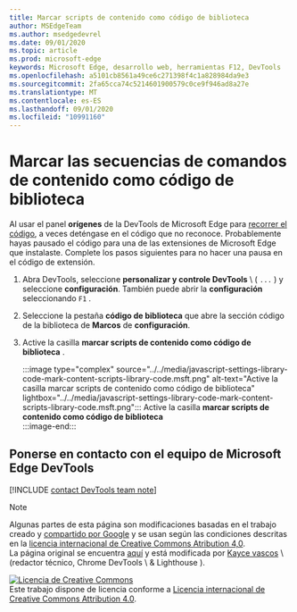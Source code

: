 ```yaml
---
title: Marcar scripts de contenido como código de biblioteca
author: MSEdgeTeam
ms.author: msedgedevrel
ms.date: 09/01/2020
ms.topic: article
ms.prod: microsoft-edge
keywords: Microsoft Edge, desarrollo web, herramientas F12, DevTools
ms.openlocfilehash: a5101cb8561a49ce6c271398f4c1a828984da9e3
ms.sourcegitcommit: 2fa65cca74c5214601900579c0ce9f946ad8a27e
ms.translationtype: MT
ms.contentlocale: es-ES
ms.lasthandoff: 09/01/2020
ms.locfileid: "10991160"
---
```

<!-- Copyright Kayce Basques 

   Licensed under the Apache License, Version 2.0 (the "License");
   you may not use this file except in compliance with the License.
   You may obtain a copy of the License at

       https://www.apache.org/licenses/LICENSE-2.0

   Unless required by applicable law or agreed to in writing, software
   distributed under the License is distributed on an "AS IS" BASIS,
   WITHOUT WARRANTIES OR CONDITIONS OF ANY KIND, either express or implied.
   See the License for the specific language governing permissions and
   limitations under the License.  -->

# Marcar las secuencias de comandos de contenido como código de biblioteca  

Al usar el panel **orígenes** de la DevTools de Microsoft Edge para [recorrer el código][DevToolsJavascriptStepThroughCode], a veces deténgase en el código que no reconoce.  Probablemente hayas pausado el código para una de las extensiones de Microsoft Edge que instalaste.  Complete los pasos siguientes para no hacer una pausa en el código de extensión.  

1.  Abra DevTools, seleccione **personalizar y controle DevTools** \ ( `...` \) y seleccione **configuración**.  También puede abrir la **configuración** seleccionando `F1` .  

1.  Seleccione la pestaña **código de biblioteca** que abre la sección código de la biblioteca de **Marcos** de **configuración**.  
1.  Active la casilla **marcar scripts de contenido como código de biblioteca** .  
    
    :::image type="complex" source="../../media/javascript-settings-library-code-mark-content-scripts-library-code.msft.png" alt-text="Active la casilla marcar scripts de contenido como código de biblioteca" lightbox="../../media/javascript-settings-library-code-mark-content-scripts-library-code.msft.png":::
       Active la casilla **marcar scripts de contenido como código de biblioteca**  
    :::image-end:::  
    
## Ponerse en contacto con el equipo de Microsoft Edge DevTools  

[!INCLUDE [contact DevTools team note](../../includes/contact-devtools-team-note.md)]  

<!-- links -->  

[DevToolsJavascriptStepThroughCode]: ../index.md#step-4-step-through-the-code "Paso 4: desplazarse por el código: Introducción a la depuración de JavaScript en Microsoft Edge DevTools | Microsoft docs"  

> [!NOTE]
> Algunas partes de esta página son modificaciones basadas en el trabajo creado y [compartido por Google][GoogleSitePolicies] y se usan según las condiciones descritas en la [licencia internacional de Creative Commons Atribution 4,0][CCA4IL].  
> La página original se encuentra [aquí](https://developers.google.com/web/tools/chrome-devtools/javascript/guides/blackbox-chrome-extension-scripts) y está modificada por [Kayce vascos][KayceBasques] \ (redactor técnico, Chrome DevTools \ & Lighthouse \).  

[![Licencia de Creative Commons][CCby4Image]][CCA4IL]  
Este trabajo dispone de licencia conforme a [Licencia internacional de Creative Commons Attribution 4.0][CCA4IL].  

[CCA4IL]: https://creativecommons.org/licenses/by/4.0  
[CCby4Image]: https://i.creativecommons.org/l/by/4.0/88x31.png  
[GoogleSitePolicies]: https://developers.google.com/terms/site-policies  
[KayceBasques]: https://developers.google.com/web/resources/contributors/kaycebasques  
